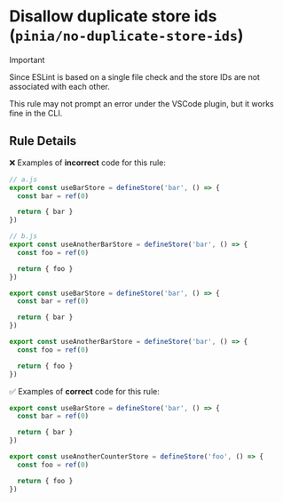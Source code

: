 # Disallow duplicate store ids (`pinia/no-duplicate-store-ids`)

<!-- end auto-generated rule header -->

> [!IMPORTANT]
>
> Since ESLint is based on a single file check and the store IDs are not associated with each other.
>
> This rule may not prompt an error under the VSCode plugin, but it works fine in the CLI.

## Rule Details

❌ Examples of **incorrect** code for this rule:

```js
// a.js
export const useBarStore = defineStore('bar', () => {
  const bar = ref(0)

  return { bar }
})

// b.js
export const useAnotherBarStore = defineStore('bar', () => {
  const foo = ref(0)

  return { foo }
})
```

```js
export const useBarStore = defineStore('bar', () => {
  const bar = ref(0)

  return { bar }
})

export const useAnotherBarStore = defineStore('bar', () => {
  const foo = ref(0)

  return { foo }
})
```

✅ Examples of **correct** code for this rule:

```js
export const useBarStore = defineStore('bar', () => {
  const bar = ref(0)

  return { bar }
})

export const useAnotherCounterStore = defineStore('foo', () => {
  const foo = ref(0)

  return { foo }
})
```
